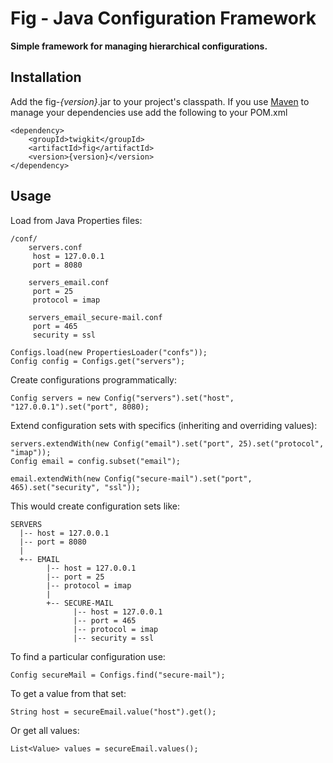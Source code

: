 Fig - Java Configuration Framework
========

**Simple framework for managing hierarchical configurations.**

Installation
------------

Add the fig-*{version}*.jar to your project's classpath. If you use [Maven][Maven] to manage your dependencies use add the following to your POM.xml

    <dependency>
        <groupId>twigkit</groupId>
        <artifactId>fig</artifactId>
        <version>{version}</version>
    </dependency>


Usage
-----

Load from Java Properties files:

    /conf/
        servers.conf
         host = 127.0.0.1
         port = 8080

        servers_email.conf
         port = 25
         protocol = imap

        servers_email_secure-mail.conf
         port = 465
         security = ssl

    Configs.load(new PropertiesLoader("confs"));
    Config config = Configs.get("servers");

Create configurations programmatically:

    Config servers = new Config("servers").set("host", "127.0.0.1").set("port", 8080);

Extend configuration sets with specifics (inheriting and overriding values):

    servers.extendWith(new Config("email").set("port", 25).set("protocol", "imap"));
    Config email = config.subset("email");

    email.extendWith(new Config("secure-mail").set("port", 465).set("security", "ssl"));

This would create configuration sets like:

    SERVERS
      |-- host = 127.0.0.1
      |-- port = 8080
      |
      +-- EMAIL
            |-- host = 127.0.0.1
            |-- port = 25
            |-- protocol = imap
            |
            +-- SECURE-MAIL
                  |-- host = 127.0.0.1
                  |-- port = 465
                  |-- protocol = imap
                  |-- security = ssl

To find a particular configuration use:

    Config secureMail = Configs.find("secure-mail");

To get a value from that set:

    String host = secureEmail.value("host").get();

Or get all values:

    List<Value> values = secureEmail.values();


[TwigKit]: http://www.twigkit.com/
[Maven]: http://maven.apache.org/